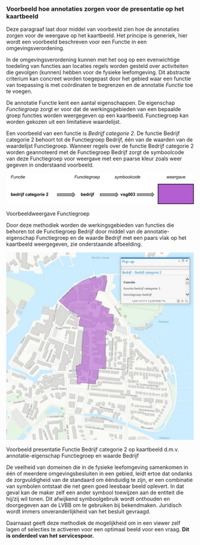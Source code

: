 ### Voorbeeld hoe annotaties zorgen voor de presentatie op het kaartbeeld

Deze paragraaf laat door middel van voorbeeld zien hoe de annotaties zorgen voor
de weergave op het kaartbeeld. Het principe is generiek, hier wordt een
voorbeeld beschreven voor een Functie in een omgevingsverordening.

In de omgevingsverordening kunnen met het oog op een evenwichtige toedeling van
functies aan locaties regels worden gesteld over activiteiten die gevolgen
(kunnen) hebben voor de fysieke leefomgeving. Dit abstracte criterium kan
concreet worden toegepast door het gebied waar een functie van toepassing is met
coördinaten te begrenzen en de annotatie *Functie* toe te voegen.

De annotatie Functie kent een aantal eigenschappen. De eigenschap *Functiegroep*
zorgt er voor dat de werkingsgebieden van een bepaalde groep functies worden
weergegeven op een kaartbeeld. Functiegroep kan worden gekozen uit een
limitatieve waardelijst.

Een voorbeeld van een functie is *Bedrijf categorie 2*. De functie Bedrijf
categorie 2 behoort tot de Functiegroep Bedrijf, één van de waarden van de
waardelijst Functiegroep. Wanneer regels over de functie Bedrijf categorie 2
worden geannoteerd met de Functiegroep Bedrijf zorgt de symboolcode van deze
Functiegroep voor weergave met een paarse kleur zoals weer gegeven in
onderstaand voorbeeld.

![](media/aaebc3a07c6693057a5fae1d95e03fb4.jpg)

Voorbeeldweergave Functiegroep

Door deze methodiek worden de werkingsgebieden van functies die behoren tot de
Functiegroep Bedrijf door middel van de annotatie-eigenschap Functiegroep en de
waarde Bedrijf met een paars vlak op het kaartbeeld weergegeven, zie
onderstaande afbeelding.

![](media/a95d3c0e2be9962e04a814c397f161a3.jpg)

Voorbeeld presentatie Functie Bedrijf categorie 2 op kaartbeeld d.m.v.
annotatie-eigenschap Functiegroep en waarde Bedrijf

De veelheid van domeinen die in de fysieke leefomgeving samenkomen in één of
meerdere omgevingsbesluiten in een gebied, leidt ertoe dat ondanks de
zorgvuldigheid van de standaard om éénduidig te zijn, er een combinatie van
symbolen ontstaat die net geen goed leesbaar beeld oplevert. In dat geval kan de
maker zelf een ander symbool toewijzen aan de entiteit die hij/zij wil tonen.
Dit afwijkend symboolgebruik wordt onthouden en doorgegeven aan de LVBB om te
gebruiken bij bekendmaken. Juridisch wordt immers onveranderlijkheid van het
besluit gevraagd.

Daarnaast geeft deze methodiek de mogelijkheid om in een viewer zelf lagen of
selecties te activeren voor een optimaal beeld voor een vraag. **Dit is
onderdeel van het servicespoor.**
